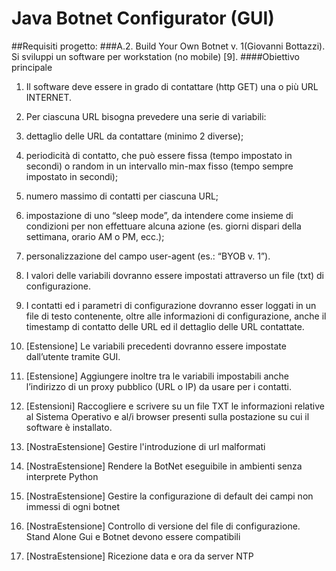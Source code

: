 # Java Botnet Configurator (GUI)

##Requisiti progetto: 
###A.2. Build Your Own Botnet v. 1(Giovanni Bottazzi).
Si sviluppi un software per workstation (no mobile) [9].
####Obiettivo principale
1. Il software deve essere in grado di contattare (http GET) una o più URL
INTERNET. 
2. Per ciascuna URL bisogna prevedere una serie di variabili:

  2. dettaglio delle URL da contattare (minimo 2 diverse);
  3. periodicità di contatto, che può essere fissa (tempo impostato in secondi)
o random in un intervallo min-max fisso (tempo sempre impostato in
secondi);
  3. numero massimo di contatti per ciascuna URL;
  4. impostazione di uno “sleep mode”, da intendere come insieme di
condizioni per non effettuare alcuna azione (es. giorni dispari della
settimana, orario AM o PM, ecc.);
  5. personalizzazione del campo user-agent (es.: “BYOB v. 1”).

6. I valori delle variabili dovranno essere impostati attraverso un file (txt) di
configurazione.
7. I contatti ed i parametri di configurazione dovranno esser loggati in un file di
testo contenente, oltre alle informazioni di configurazione, anche il timestamp di
contatto delle URL ed il dettaglio delle URL contattate.



8. [Estensione] Le variabili precedenti dovranno essere impostate dall’utente tramite GUI.
9. [Estensione] Aggiungere inoltre tra le variabili impostabili anche l’indirizzo di un proxy
pubblico (URL o IP) da usare per i contatti.
10. [Estensioni] Raccogliere e scrivere su un file TXT le informazioni relative al Sistema
Operativo e al/i browser presenti sulla postazione su cui il software è installato.

11. [NostraEstensione] Gestire l'introduzione di url malformati
12. [NostraEstensione] Rendere la BotNet eseguibile in ambienti senza interprete Python
13. [NostraEstensione] Gestire la configurazione di default dei campi non immessi di ogni botnet
14. [NostraEstensione] Controllo di versione del file di configurazione. Stand Alone Gui e Botnet devono essere compatibili
15. [NostraEstensione] Ricezione data e ora da server NTP
